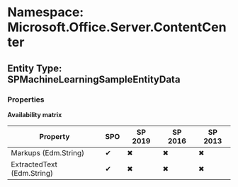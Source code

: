# Namespace: Microsoft.Office.Server.ContentCenter
## Entity Type: SPMachineLearningSampleEntityData

### Properties

**Availability matrix**

Property | SPO | SP 2019 | SP 2016 | SP 2013
----------|-----|---------|---------|--------
Markups (Edm.String) | ✔ | ✖ | ✖ | ✖
ExtractedText (Edm.String) | ✔ | ✖ | ✖ | ✖

